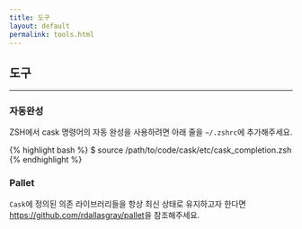 ```yaml
---
title: 도구
layout: default
permalink: tools.html
---
```


## 도구

---

### 자동완성

ZSH에서 cask 명령어의 자동 완성을 사용하려면 아래 줄을 `~/.zshrc`에 추가해주세요.

{% highlight bash %}
$ source /path/to/code/cask/etc/cask_completion.zsh
{% endhighlight %}

### Pallet

`Cask`에 정의된 의존 라이브러리들을 항상 최신 상태로 유지하고자 한다면 <https://github.com/rdallasgray/pallet>을 참조해주세요.
